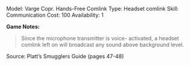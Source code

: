 Model: Varge Copr. Hands-Free Comlink
Type: Headset comlink
Skill: Communication
Cost: 100
Availability: 1

**Game Notes:** 
> Since the microphone transmitter is voice- activated, a headset comlink left on will broadcast any sound above background level. 

Source: Platt’s Smugglers Guide (pages 47-48)